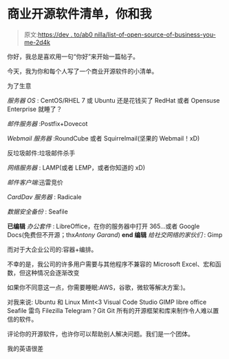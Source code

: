 # 商业开源软件清单，你和我

> 原文:[https://dev . to/ab0 nilla/list-of-open-source-of-business-you-me-2d4k](https://dev.to/ab0nilla/list-of-open-source-software-for-business-you-and-me--2d4k)

你好，我总是喜欢用一句“你好”来开始一篇帖子。

今天，我为你和每个人写了一个商业开源软件的小清单。

为了生意

*服务器 OS* : CentOS/RHEL 7 或 Ubuntu 还是花钱买了 RedHat 或者 Opensuse Enterprise 就睡了？

*邮件服务器* :Postfix+Dovecot

*Webmail 服务器* :RoundCube 或者 Squirrelmail(坚果的 Webmail！xD)

反垃圾邮件:垃圾邮件杀手

*网络服务器* : LAMP(或者 LEMP，或者你知道的 xD)

*邮件客户端*:迅雷竞价

*CardDav 服务器* : Radicale

*数据安全备份* : Seafile

**已编辑**
*办公套件* : LibreOffice，在你的服务器中打开 365...或者 Google Docs(免费但不开源；thx*Antony Garand*)
**end 编辑**
*给社交网络的家伙们* : Gimp

而对于大企业公司的:容器+编排。

不幸的是，我公司的许多用户需要与其他程序不兼容的 Microsoft Excel、宏和函数，但这种情况会逐渐改变

如果你不同意这一点，你需要睡眠:AWS，谷歌，微软等解决方案:)。

对我来说:
Ubuntu 和 Linux Mint<3
Visual Code Studio
GIMP
libre office
Seafile
雷鸟
Filezilla
Telegram？Git
Git
所有的开源框架和库来制作令人难以置信的软件。

评论你的开源软件，也许你可以帮助别人解决问题。我们是一个团体。

我的英语很差